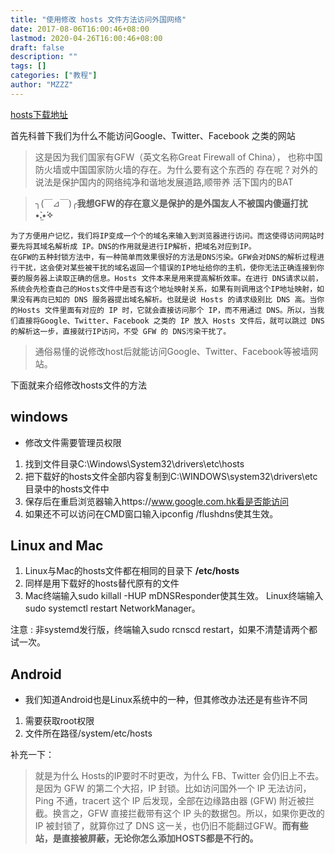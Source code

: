 ```yaml
---
title: "使用修改 hosts 文件方法访问外国网络"
date: 2017-08-06T16:00:46+08:00
lastmod: 2020-04-26T16:00:46+08:00
draft: false
description: ""
tags: []
categories: ["教程"]
author: "MZZZ"
---
```

<!--more-->


[hosts下载地址](https://github.com/MZqk/hosts)

首先科普下我们为什么不能访问Google、Twitter、Facebook 之类的网站

>这是因为我们国家有GFW（英文名称Great Firewall of China），
>也称中国防火墙或中国国家防火墙的存在。为什么要有这个东西的
>存在呢？对外的说法是保护国内的网络纯净和谐地发展道路,顺带养
>活下国内的BAT

>╮(￣⊿￣)╭**我想GFW的存在意义是保护的是外国友人不被国内傻逼打扰•̀.̫•́✧**

```
为了方便用户记忆，我们将IP变成一个个的域名来输入到浏览器进行访问。而这使得访问网站时要先将其域名解析成 IP。DNS的作用就是进行IP解析，把域名对应到IP。
在GFW的五种封锁方法中，有一种简单而效果很好的方法是DNS污染。GFW会对DNS的解析过程进行干扰，这会使对某些被干扰的域名返回一个错误的IP地址给你的主机，使你无法正确连接到你要的服务器上读取正确的信息。Hosts 文件本来是用来提高解析效率。在进行 DNS请求以前，系统会先检查自己的Hosts文件中是否有这个地址映射关系，如果有则调用这个IP地址映射，如果没有再向已知的 DNS 服务器提出域名解析。也就是说 Hosts 的请求级别比 DNS 高。当你的Hosts 文件里面有对应的 IP 时，它就会直接访问那个 IP，而不用通过 DNS。所以，当我们直接将Google、Twitter、Facebook 之类的 IP 放入 Hosts 文件后，就可以跳过 DNS的解析这一步，直接就行IP访问，不受 GFW 的 DNS污染干扰了。
```


>通俗易懂的说修改host后就能访问Google、Twitter、Facebook等被墙网站。

下面就来介绍修改hosts文件的方法
## windows

* 修改文件需要管理员权限

1. 找到文件目录C:\Windows\System32\drivers\etc\hosts
2. 把下载好的hosts文件全部内容复制到C:\WINDOWS\system32\drivers\etc目录中的hosts文件中
3. 保存后在重启浏览器输入https://www.google.com.hk看是否能访问
4. 如果还不可以访问在CMD窗口输入ipconfig /flushdns使其生效。

## Linux and Mac
1. Linux与Mac的hosts文件都在相同的目录下 **/etc/hosts**
2. 同样是用下载好的hosts替代原有的文件
3. Mac终端输入sudo killall -HUP mDNSResponder使其生效。
   Linux终端输入sudo systemctl restart NetworkManager。

注意 : 非systemd发行版，终端输入sudo rcnscd restart，如果不清楚请两个都试一次。

## Android

* 我们知道Android也是Linux系统中的一种，但其修改办法还是有些许不同

1. 需要获取root权限 
2. 文件所在路径/system/etc/hosts


补充一下：
>就是为什么 Hosts的IP要时不时更改，为什么 FB、Twitter 会仍旧上不去。是因为 GFW 的第二个大招，IP 封锁。比如访问国外一个 IP 无法访问，Ping 不通，tracert 这个 IP 后发现，全部在边缘路由器 (GFW) 附近被拦截。换言之，GFW 直接拦截带有这个 IP 头的数据包。所以，如果你更改的 IP 被封锁了，就算你过了 DNS 这一关，也仍旧不能翻过GFW。**而有些站，是直接被屏蔽，无论你怎么添加HOSTS都是不行的。**